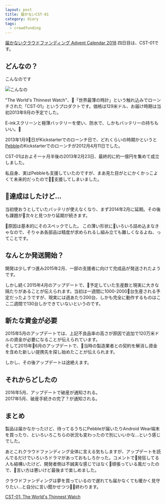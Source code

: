 ```yaml
---
layout: post
title: 届かないCST-01
category: diary
tags:
  - crowdfunding
---
```


[届かないクラウドファンディング Advent Calendar 2018](https://adventar.org/calendars/3459) 四日目は、CST-01です。

## どんなの？

こんなのです

![こんなの](https://lh3.googleusercontent.com/PJ7x9rpvhy8Ga7GC54dMk75fCzq2abk49LUjG4FGvy4YXb4pn8qhCjYApJWkfKk7gSzb0MIaw-hFwi1m7vfdeQ7XFBV3sDX9X1dPcMWwqnrAVS2P1ID_PzFRFIKOZZVKzuuwQmpGAX-vKpg9faZ3KWA2DvxbtIECEFf4my-ijLin6wDWAlqKFkP6cVZdK8vAuK-ixFtSeRlIvEGjhjumA7tnT1RUsPSMYEWuRS_5UWSuO3IELPm8lmBdWA7XGbz1SUNRn8W2K7SgzBRs7yuKfKehBusDUomUmzHjsa824L1bH_-9ExficS58agkXATnmSjOOclDiF05T2OosqBY4TW-SUjTztyFKenm_nvPUoFAVRNagkZecZGlrneQqcYUDd3PMEdeWdPP5oVNtIXs97r4zQQ8pX1_z7Wr711XB66Bm4KMrLLWoILlHTnlj1enTA-JWSefKVLYa6ioFWC0-IIRABbbfIopcdzz_0DDocvNCmTKDEaGn5I3JQ4FJIoWUyOGnsB7BsRDRk49ySs7RPZdIAyCVIfxvcjmePVYHx4Xxwb1ajOwtv6_kuqWSEVrf8IBjiFCqWijlkeFrJzMZxclEumBLXPVgnKJija1vFYWRZ4qoSMQp8xZr-q84fWVGB_1ptgKzzrX8m0pUHKf-3Evh=w560)

"The World's Thinnest Watch"、「世界最薄の時計」という触れ込みでローンチされた「CST-01」というプロダクトです。価格は129米ドル、お届け時期は当初2013年9月の予定でした。

E-inkスクリーンと極薄バッテリーを使い、防水で、しかもバッテリーの持ちもいい。

2013年1月9日がKickstarterでのローンチ日で、どれくらいの時期かというと[Pebble](https://www.kickstarter.com/projects/getpebble/pebble-e-paper-watch-for-iphone-and-android)のKickstarterでのローンチが2012月4月11日でした。

CST-01はおよそ一ヶ月半後の2013年2月23日、最終的に約一億円を集めて成立しました。

私自身、実はPebbleも支援していたのですが、まあ見た目がとにかくかっこよくて未来的だったので支援してしまいました。

## 達成はしたけど…

当初使おうとしていたバッテリが使えなくなり、まず2014年2月に延期。その後も課題が次々と見つかり延期が続きます。

原因は基本的にそのスペックでした。
この薄い形状にいろいろ詰め込まなきゃなので、そりゃあ各部品は精度が求められるし組み立ても難しくなるよね、ってことです。

## なんとか発送開始？

開発は少しずつ進み2015年2月、一部の支援者に向けて完成品が発送されたようです。

しかし続く2015年4月のアップデートで、予定していた生産数と現実に大きな隔たりがあることが伝えられます。当初は一週間に1000-2000台生産される予定だったようですが、現実には週あたり200台、しかも完全に動作するものはここ二週間で130台しかできていないというのです。

## 新たな資金が必要

2015年5月のアップデートでは、上記不良品率の高さが原因で追加で120万米ドルの資金が必要になることが伝えられています。  
そして2015年6月のアップデートで、当時の製造業者との契約を解消し資金を含めた新しい提携先を探し始めたことが伝えられます。

しかし、その後アップデートは途絶えます。

## それからどしたの

2016年5月、アップデートで破産が通知される。  
2017年5月、破産手続きの完了？が通知される。


## まとめ

製品は届かなかったけど、待ってるうちにPebbleが届いたりAndroid Wear端末を買ったり、といろいろこちらの状況も変わったので別にいいかな…という感じでした。

あとこれクラウドファンディング全体に言える気もしますが、アップデートを読んでるだけでいろいろドラマがあっておもしろかった。コメントで発狂してる人も結構いたけど、開発者側は不誠実な感じではなく頑張っている風だったので、言い方は悪いけど最後まで楽しめました。

クラウドファンディングは夢を買っているので遅れても届かなくても暖かく見守りたい…と自分に言い聞かせつつ終わります。


[CST-01: The World's Thinnest Watch](https://www.kickstarter.com/projects/1655017763/cst-01-the-worlds-thinnest-watch)
